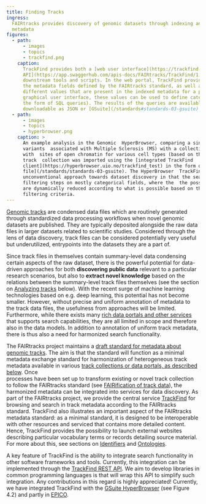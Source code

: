 ```yaml
---
title: Finding Tracks
ingress:
  FAIRtracks provides discovery of genomic datasets through indexing and search of harmonized track
  metadata
figures:
  - path:
      - images
      - topics
      - trackfind.png
    caption:
      TrackFind provides both a [web user interface](https://trackfind.elixir.no) as well a [REST
      API](https://app.swaggerhub.com/apis-docs/FAIRtracks/TrackFind/1.0.0) to allow access by
      downstream tools and scripts. In the web portal, TrackFind provides a categorical browser of
      the metadata fields defined by the FAIRtracks standard, as well as complete lists of the
      different values that are present in the indexed metadata for a particular field. Through the
      graphical user interface, these values can be used to define categorical search queries (in
      the form of SQL queries). The results of the queries are available for browsing or
      downloadable as JSON or [GSuite](/standards#standards-03-gsuite) formats.
  - path:
      - images
      - topics
      - hyperbrowser.png
    caption: >
      An example analysis in the Genomic  HyperBrowser, comparing a single set of
      variants  associated with Multiple Sclerosis (MS) with a collection of tracks from BLUEPRINT
      with  sites of open chromatin for various cell types (based on the DNaseI HS assay). This
      track  collection was imported using the [integrated TrackFind
      client](https://hyperbrowser.uio.no/trackfind_test) in the form of a [GSuite metadata
      file](/standards/standards-03-gsuite). The HyperBrowser  TrackFind client tool illustrates a
      unconventional approach towards dataset discovery in that the search consists of a series of
      filtering steps on mostly categorical fields, where the  the possible values to choose from
      are dynamically reduced according to what is possible based on the previously selected
      filtering criteria.
---
```


[Genomic tracks](#topics-01-genomic-tracks) are condensed data files which are routinely generated
through standardized data processing workflows when novel genomic datasets are published. They are
typically deposited alongside the raw data files in larger datasets related to scientific studies.
Considered through the lens of data discovery, track files can be considered potentially very useful
but underutilized, entrypoints into the datasets they are a part of.

<ui-quote-text
:quote='"Considered through the lens of data discovery, track files can be considered potentially very useful — but underutilized — entrypoints into the datasets they are a part of.  "'>
</ui-quote-text>

Since track files in themselves contain summary-level data condensing certain aspects of the raw
dataset, there is the powerful potential for data-driven approaches for both **discovering public
data** relevant to a particular research scenarios, but also to **extract novel knowledge** based on
the relations between the summary-level track files themselves (see the section on
[Analyzing tracks](#topics-06-analyzing-tracks) below). With the recent surge of machine learning
technologies based on e.g. deep learning, this potential has not become smaller. However, without
precise and uniform annotation of metadata to the track data files, the usefulness from approaches
will be limited. Furthermore, while there exists many
[rich data portals and other services](#topics-05-track-collections) that supports search
capabilities, they are all limited in scope and therefore also in the data models. In addition to
annotation of uniform track metadata, there is thus also a need for harmonized search functionality.

The FAIRtracks project maintains a
[draft standard for metadata about genomic tracks](/standards#standards-01-fairtracks). The aim is
that the standard will function as a minimal metadata exchange standard for harmonization of
heterogeneous track metadata available in various
[track collections or data portals, as described below](#topics-05-track-collections). Once  
processes have been set up to transform existing or novel track collection to follow the FAIRtracks
standard (see [FAIRification of track data](#topics-07-fairification)), the harmonized metadata can
be integrated into services for data discovery. As part of the FAIRtracks project, we provide the
central service [TrackFind](services/#services-04-trackfind) for browsing and search in track
metadata according to the FAIRtracks standard. TrackFind also illustrates an important aspect of the
FAIRtracks metadata standard\: as a minimal standard, it is designed to be interoperable with other
resources and serviced that contains more detailed content. Hence, TrackFind provides the
possibility to launch external websites describing particular vocabulary terms or records detailing
source material. For more about this, see sections on [Identifiers](/topics/#topics-08-identifiers)
and [Ontologies](/topics/#topics-09-ontologies).

A key feature of TrackFind is the ability to integrate search functionality in other software
frameworks and tools. Currently, this integration can be implemented through the
[TrackFind REST API](https://app.swaggerhub.com/apis-docs/FAIRtracks/TrackFind/1.0.0). We aim to
develop libraries in common programming languages is that will wrap this API to simplify such
integration. Any contributions in this regard is highly appreciated! Currently, we have integrated
TrackFind with the [GSuite HyperBrowser](/services#services-08-hyperbrowser) (see Figure 4.2) and
partly in [EPICO](/services#services-10-epico).
